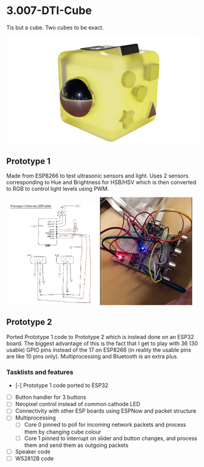 # 3.007-DTI-Cube
Tis but a cube. Two cubes to be exact.

![fidget cube](assets/cube.jpg)


## Prototype 1
Made from ESP8266 to test ultrasonic sensors and light. Uses 2 sensors corresponding to Hue and Brightness for HSB/HSV which is then converted to RGB to control light levels using PWM.

<p float="middle">
  <img src="assets/proto_1.png" width="48%" />
  <img src="assets/proto_1_irl.png" width="48%" />
</p>

## Prototype 2
Ported Prototype 1 code to Prototype 2 which is instead done on an ESP32 board. The biggest advantage of this is the fact that I get to play with 36 (30 usable) GPIO pins instead of the 17 on ESP8266 (in reality the usable pins are like 10 pins only). Multiprocessing and Bluetooth is an extra plus.

### Tasklists and features
- [-] Prototype 1 code ported to ESP32
- [ ] Button handler for 3 buttons
- [ ] Neopixel control instead of common cathode LED
- [ ] Connectivity with other ESP boards using ESPNow and packet structure
- [ ] Multiprocessing 
  - [ ] Core 0 pinned to poll for incoming network packets and process them by changing cube colour
  - [ ] Core 1 pinned to interrupt on slider and button changes, and process them and send them as outgoing packets 
- [ ] Speaker code
- [ ] WS2812B code
